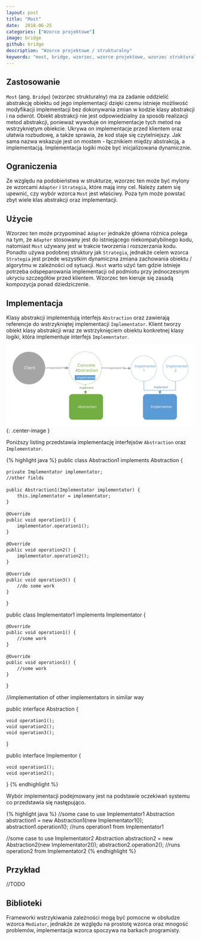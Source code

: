 ```yaml
---
layout: post
title: "Most"
date:  2018-06-25
categories: ["Wzorce projektowe"]
image: bridge
github: bridge
description: "Wzorce projektowe / strukturalny"
keywords: "most, bridge, wzorzec, wzorce projektowe, wzorzec strukturalny, design patterns, android, java, programowanie, programming"
---
```


## Zastosowanie
`Most` (ang. `Bridge`) (wzorzec strukturalny) ma za zadanie oddzielić abstrakcję obiektu od jego implementacji dzięki czemu istnieje możliwość modyfikacji implementacji bez dokonywania zmian w kodzie klasy abstrakcji i na odwrót. Obiekt abstrakcji nie jest odpowiedzialny za sposób realizacji metod abstrakcji, ponieważ wywołuje on implementacje tych metod na wstrzykniętym obiekcie. Ukrywa on implementacje przed klientem oraz ułatwia rozbudowę, a także sprawia, że kod staje się czytelniejszy. Jak sama nazwa wskazuje jest on mostem - łącznikiem między abstrakcją, a implementacją. Implementacja logiki może być inicjalizowana dynamicznie.

## Ograniczenia
Ze względu na podobieństwa w strukturze, wzorzec ten może być mylony ze wzorcami `Adapter` i `Strategia`, które mają inny cel. Należy zatem się upewnić, czy wybór wzorca `Most` jest właściwy. Poza tym może powstać zbyt wiele klas abstrakcji oraz implementacji.

## Użycie
Wzorzec ten może przypominać `Adapter` jednakże główna różnica polega na tym, że `Adapter` stosowany jest do istniejącego niekompatybilnego kodu, natomiast `Most` używany jest w trakcie tworzenia i rozszerzania kodu. Ponadto używa podobnej struktury jak `Strategia`, jednakże celem wzorca `Strategia` jest przede wszystkim dynamiczna zmiana zachowania obiektu / algorytmu w zależności od sytuacji. `Most` warto użyć tam gdzie istnieje potrzeba odspeparowania implementacji od podmiotu przy jednoczesnym ukryciu szczegółów przed klientem. Wzorzec ten kieruje się zasadą kompozycja ponad dziedziczenie.

## Implementacja
Klasy abstrakcji implementują interfejs `Abstraction` oraz zawierają referencje do wstrzykniętej implementacji `Implementator`. Klient tworzy obiekt klasy abstrakcji wraz ze wstrzyknięciem obiektu konkretnej klasy logiki, która implementuje interfejs `Implementator`.

![Most diagram](/assets/img/diagrams/bridge.svg){: .center-image }

Poniższy listing przedstawia implementację interfejsów `Abstraction` oraz `Implementator`.

{% highlight java %}
public class Abstraction1 implements Abstraction {
	
	private Implementator implementator;
	//other fields

	public Abstraction1(Implementator implementator) {
		this.implementator = implementator;
	}

	@Override
	public void operation1() {
		implementator.operation1();
	}

	@Override
	public void operation2() {
		implementator.operation2();
	}

	@Override
	public void operation3() {
		//do some work
	}
}

public class Implementator1 implements Implementator {
	
	@Override
	public void operation1() {
		//some work
	}

	@Override
	public void operation1() {
		//some work
	}
}

//implementation of other implementators in similar way

public interface Abstraction {
	
	void operation1();
	void operation2();
	void operation3();
}

public interface Implementor {
	
	void operation1();
	void operation2();
}
{% endhighlight %}

Wybór implementacji podejmowany jest na podstawie oczekiwań systemu co przedstawia się następująco.

{% highlight java %}
//some case to use Implementator1
Abstraction abstraction1 = new Abstraction1(new Implementator1());
abstraction1.operation1(); //runs operation1 from Implementator1

//some case to use Implementator2
Abstraction abstraction2 = new Abstraction2(new Implementator2());
abstraction2.operation2(); //runs operation2 from Implementator2
{% endhighlight %}

## Przykład
//TODO

## Biblioteki
Frameworki wstrzykiwania zależności mogą być pomocne w obsłudze wzorca `Mediator`, jednakże ze względu na prostotę wzorca oraz mnogość problemów, implementacja wzorca spoczywa na barkach programisty.